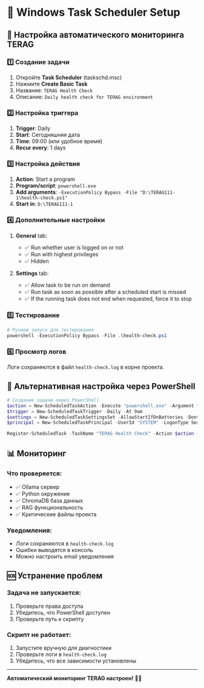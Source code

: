 # 📅 Windows Task Scheduler Setup

## 🎯 Настройка автоматического мониторинга TERAG

### 1️⃣ Создание задачи

1. Откройте **Task Scheduler** (taskschd.msc)
2. Нажмите **Create Basic Task**
3. Название: `TERAG Health Check`
4. Описание: `Daily health check for TERAG environment`

### 2️⃣ Настройка триггера

1. **Trigger**: Daily
2. **Start**: Сегодняшняя дата
3. **Time**: 09:00 (или удобное время)
4. **Recur every**: 1 days

### 3️⃣ Настройка действия

1. **Action**: Start a program
2. **Program/script**: `powershell.exe`
3. **Add arguments**: `-ExecutionPolicy Bypass -File "D:\TERAG111-1\health-check.ps1"`
4. **Start in**: `D:\TERAG111-1`

### 4️⃣ Дополнительные настройки

1. **General** tab:
   - ✅ Run whether user is logged on or not
   - ✅ Run with highest privileges
   - ✅ Hidden

2. **Settings** tab:
   - ✅ Allow task to be run on demand
   - ✅ Run task as soon as possible after a scheduled start is missed
   - ✅ If the running task does not end when requested, force it to stop

### 5️⃣ Тестирование

```powershell
# Ручной запуск для тестирования
powershell -ExecutionPolicy Bypass -File .\health-check.ps1
```

### 6️⃣ Просмотр логов

Логи сохраняются в файл `health-check.log` в корне проекта.

## 🔧 Альтернативная настройка через PowerShell

```powershell
# Создание задачи через PowerShell
$action = New-ScheduledTaskAction -Execute "powershell.exe" -Argument "-ExecutionPolicy Bypass -File `"D:\TERAG111-1\health-check.ps1`""
$trigger = New-ScheduledTaskTrigger -Daily -At 9am
$settings = New-ScheduledTaskSettingsSet -AllowStartIfOnBatteries -DontStopIfGoingOnBatteries
$principal = New-ScheduledTaskPrincipal -UserId "SYSTEM" -LogonType ServiceAccount -RunLevel Highest

Register-ScheduledTask -TaskName "TERAG Health Check" -Action $action -Trigger $trigger -Settings $settings -Principal $principal -Description "Daily health check for TERAG environment"
```

## 📊 Мониторинг

### Что проверяется:
- ✅ Ollama сервер
- ✅ Python окружение
- ✅ ChromaDB база данных
- ✅ RAG функциональность
- ✅ Критические файлы проекта

### Уведомления:
- Логи сохраняются в `health-check.log`
- Ошибки выводятся в консоль
- Можно настроить email уведомления

## 🆘 Устранение проблем

### Задача не запускается:
1. Проверьте права доступа
2. Убедитесь, что PowerShell доступен
3. Проверьте путь к скрипту

### Скрипт не работает:
1. Запустите вручную для диагностики
2. Проверьте логи в `health-check.log`
3. Убедитесь, что все зависимости установлены

---

**Автоматический мониторинг TERAG настроен!** 📅✅
